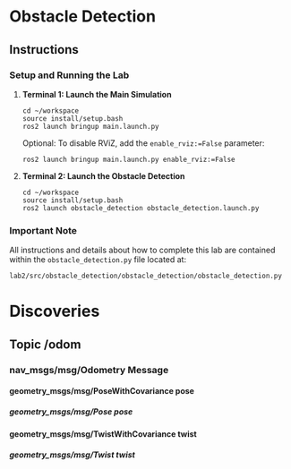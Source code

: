 # Obstacle Detection

## Instructions

### Setup and Running the Lab

1. **Terminal 1: Launch the Main Simulation**
   ```
   cd ~/workspace
   source install/setup.bash
   ros2 launch bringup main.launch.py
   ```
   
   Optional: To disable RViZ, add the `enable_rviz:=False` parameter:
   ```
   ros2 launch bringup main.launch.py enable_rviz:=False
   ```

2. **Terminal 2: Launch the Obstacle Detection**
   ```
   cd ~/workspace
   source install/setup.bash
   ros2 launch obstacle_detection obstacle_detection.launch.py
   ```

### Important Note

All instructions and details about how to complete this lab are contained within the `obstacle_detection.py` file located at:
```
lab2/src/obstacle_detection/obstacle_detection/obstacle_detection.py
```
# Discoveries

## Topic /odom
### nav_msgs/msg/Odometry Message
#### geometry_msgs/msg/PoseWithCovariance pose
#####  geometry_msgs/msg/Pose pose
#### geometry_msgs/msg/TwistWithCovariance twist
##### geometry_msgs/msg/Twist twist

